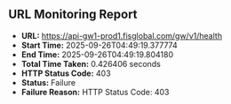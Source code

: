 ## URL Monitoring Report

- **URL:** https://api-gw1-prod1.fisglobal.com/gw/v1/health
- **Start Time:** 2025-09-26T04:49:19.377774
- **End Time:** 2025-09-26T04:49:19.804180
- **Total Time Taken:** 0.426406 seconds
- **HTTP Status Code:** 403
- **Status:** Failure
- **Failure Reason:** HTTP Status Code: 403
